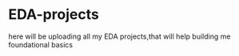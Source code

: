 # EDA-projects

here will be uploading all my EDA projects,that will help building me foundational basics
